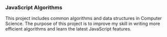 ### JavaScript Algorithms

This project includes common algorithms and data structures in Computer Science. The purpose of this project is to improve my skill in writing more efficient algorithms and learn the latest JavaScript features.
